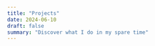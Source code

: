 ```yaml
---
title: "Projects"
date: 2024-06-10
draft: false
summary: "Discover what I do in my spare time"
---
```

